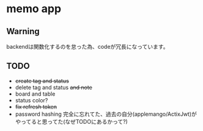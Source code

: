 # memo app
## Warning
backendは関数化するのを怠った為、codeが冗長になっています。

## TODO
- ~~create tag and status~~
- delete tag and status ~~and note~~
- board and table
- status color?
- ~~fix refresh token~~
- password hashing 完全に忘れてた、過去の自分(applemango/ActixJwt)がやってると思ってた(なぜTODOにあるかって?)
